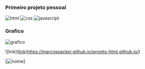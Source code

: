 ### Primeiro projeto pessoal

![html](https://img.shields.io/badge/HTML-239120?style=for-the-badge&logo=html5&logoColor=white)
![css](https://img.shields.io/badge/CSS3-1572B6?style=for-the-badge&logo=css3&logoColor=white)
![javascript](https://img.shields.io/badge/JavaScript-F7DF1E?style=for-the-badge&logo=javascript&logoColor=black)
### Grafico 
![grafico](https://github-readme-stats.vercel.app/api/top-langs/?username=marcospacker&theme=blue-green)


![link]([link](https://img.shields.io/website-up-down-green-red/http/monip.org.svg)(https://marcospacker.github.io/projeto-html.github.io/)



[![nome](link)]

